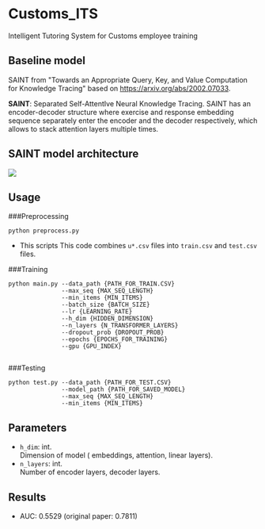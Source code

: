 # Customs_ITS
Intelligent Tutoring System for Customs employee training

## Baseline model
SAINT from "Towards an Appropriate Query, Key, and Value Computation for Knowledge Tracing" based on https://arxiv.org/abs/2002.07033.  



**SAINT**: Separated Self-AttentIve Neural Knowledge Tracing. SAINT has an encoder-decoder structure where exercise and response embedding sequence separately enter the encoder and the decoder respectively, which allows to stack attention layers multiple times.  

## SAINT model architecture  
<img src="https://github.com/KAIST-AILab/Customs_ITS/blob/main/arch_from_paper.JPG">

## Usage

###Preprocessing

```shell
python preprocess.py
```
* This scripts This code combines `u*.csv` files into `train.csv` and `test.csv` files. 

###Training

```shell
python main.py --data_path {PATH_FOR_TRAIN.CSV}
               --max_seq {MAX_SEQ_LENGTH}
               --min_items {MIN_ITEMS}
               --batch_size {BATCH_SIZE}
               --lr {LEARNING_RATE}
               --h_dim {HIDDEN_DIMENSION}
               --n_layers {N_TRANSFORMER_LAYERS}
               --dropout_prob {DROPOUT_PROB}
               --epochs {EPOCHS_FOR_TRAINING}
               --gpu {GPU_INDEX}
               
```

###Testing

```shell
python test.py --data_path {PATH_FOR_TEST.CSV}
               --model_path {PATH_FOR_SAVED_MODEL}
               --max_seq {MAX_SEQ_LENGTH}
               --min_items {MIN_ITEMS}
```

## Parameters
- `h_dim`: int.  
Dimension of model ( embeddings, attention, linear layers).
- `n_layers`: int.  
Number of encoder layers, decoder layers.

## Results
* AUC: 0.5529 (original paper: 0.7811)

